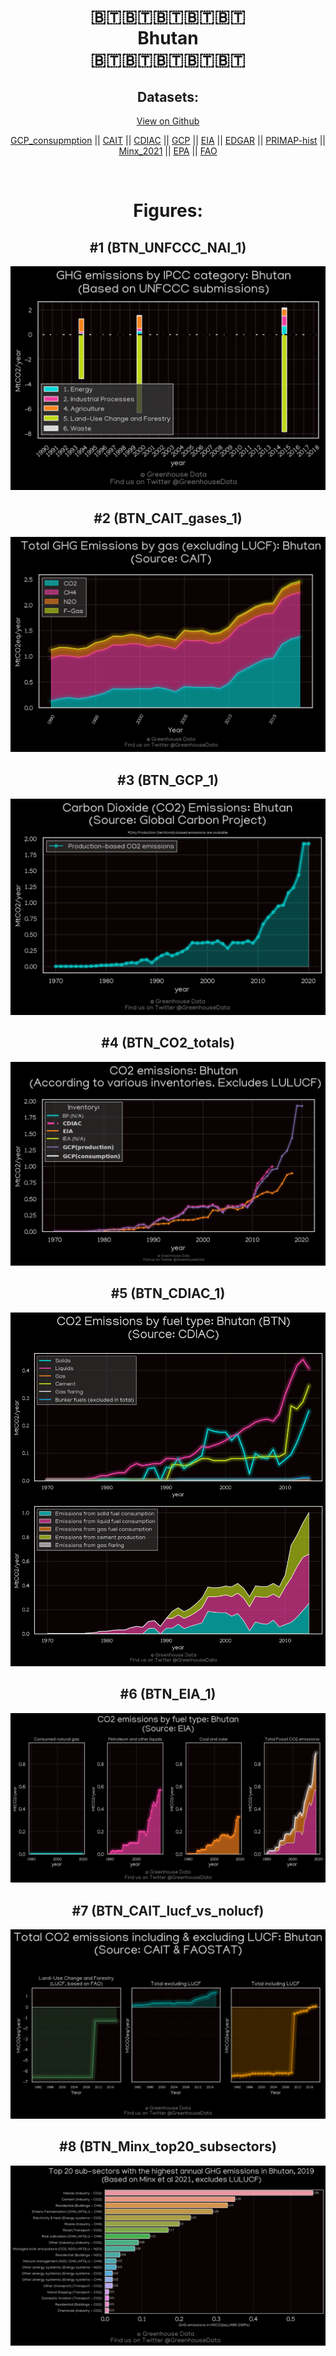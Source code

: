 
<center>
<h1 align="center">
🇧🇹🇧🇹🇧🇹🇧🇹🇧🇹
<br>
Bhutan
<br>
🇧🇹🇧🇹🇧🇹🇧🇹🇧🇹
</h1>
<h2>Datasets:</h2>
<p><a href="https://github.com/dquintani/GreenhouseData/tree/master/country_data/BTN_Bhutan/data">View on Github</a>
<br></p><p><a href="data/BTN_GCP_consupmption.csv">GCP_consupmption</a> || <a href="data/BTN_CAIT.csv">CAIT</a> || <a href="data/BTN_CDIAC.csv">CDIAC</a> || <a href="data/BTN_GCP.csv">GCP</a> || <a href="data/BTN_EIA.csv">EIA</a> || <a href="data/BTN_EDGAR.csv">EDGAR</a> || <a href="data/BTN_PRIMAP-hist.csv">PRIMAP-hist</a> || <a href="data/BTN_Minx_2021.csv">Minx_2021</a> || <a href="data/BTN_EPA.csv">EPA</a> || <a href="data/BTN_FAO.csv">FAO</a></p><p><br></p>
<h1>Figures:</h1><h2>#1 (BTN_UNFCCC_NAI_1)</h2>
<p><img alt="" src="figures/BTN_UNFCCC_NAI_1.png" /></p><h2>#2 (BTN_CAIT_gases_1)</h2>
<p><img alt="" src="figures/BTN_CAIT_gases_1.png" /></p><h2>#3 (BTN_GCP_1)</h2>
<p><img alt="" src="figures/BTN_GCP_1.png" /></p><h2>#4 (BTN_CO2_totals)</h2>
<p><img alt="" src="figures/BTN_CO2_totals.png" /></p><h2>#5 (BTN_CDIAC_1)</h2>
<p><img alt="" src="figures/BTN_CDIAC_1.png" /></p><h2>#6 (BTN_EIA_1)</h2>
<p><img alt="" src="figures/BTN_EIA_1.png" /></p><h2>#7 (BTN_CAIT_lucf_vs_nolucf)</h2>
<p><img alt="" src="figures/BTN_CAIT_lucf_vs_nolucf.png" /></p><h2>#8 (BTN_Minx_top20_subsectors)</h2>
<p><img alt="" src="figures/BTN_Minx_top20_subsectors.png" /></p>